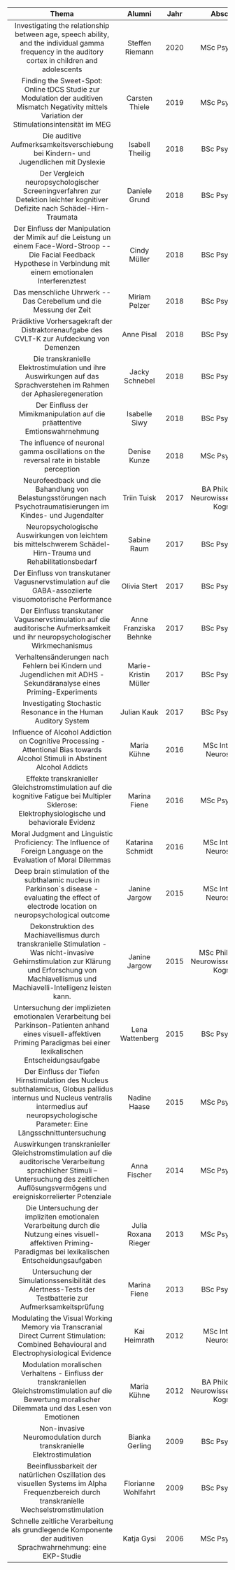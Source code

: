| Thema | Alumni | Jahr | Abschluss |
| :----: | :----: | :----: | :----: |
| Investigating the relationship between age, speech ability, and the individual gamma frequency in the auditory cortex in children and adolescents | Steffen Riemann | 2020 | MSc Psychologie |
| Finding the Sweet-Spot: Online tDCS Studie zur Modulation der auditiven Mismatch Negativity mittels Variation der Stimulationsintensität im MEG | Carsten Thiele | 2019 | MSc Psychologie |
| Die auditive Aufmerksamkeitsverschiebung bei Kindern- und Jugendlichen mit Dyslexie | Isabell Theilig | 2018 | BSc Psychologie |
| Der Vergleich neuropsychologischer Screeningverfahren zur Detektion leichter kognitiver Defizite nach Schädel-Hirn-Traumata | Daniele Grund | 2018 | BSc Psychologie |
| Der Einfluss der Manipulation der Mimik auf die Leistung un einem Face-Word-Stroop -- Die Facial Feedback Hypothese in Verbindung mit einem emotionalen Interferenztest | Cindy Müller | 2018 | BSc Psychologie |
| Das menschliche Uhrwerk -- Das Cerebellum und die Messung der Zeit | Miriam Pelzer | 2018 | BSc Psychologie |
| Prädiktive Vorhersagekraft der Distraktorenaufgabe des CVLT-K zur Aufdeckung von Demenzen | Anne Pisal | 2018 | BSc Psychologie |
| Die transkranielle Elektrostimulation und ihre Auswirkungen auf das Sprachverstehen im Rahmen der Aphasieregeneration | Jacky Schnebel | 2018 | BSc Psychologie |
| Der Einfluss der Mimikmanipulation auf die präattentive Emtionswahrnehmung | Isabelle Siwy | 2018 | BSc Psychologie |
| The influence of neuronal gamma oscillations on the reversal rate in bistable perception | Denise Kunze | 2018 | MSc Psychologie |
| Neurofeedback und die Bahandlung von Belastungsstörungen nach Psychotraumatisierungen  im Kindes- und Jugendalter | Triin Tuisk | 2017 | BA Philosophie-Neurowissenschaften-Kognition |
| Neuropsychologische Auswirkungen von leichtem bis mittelschwerem Schädel-Hirn-Trauma und Rehabilitationsbedarf | Sabine Raum | 2017 | BSc Psychologie |
| Der Einfluss von transkutaner Vagusnervstimulation auf die GABA-assoziierte visuomotorische Performance | Olivia Stert | 2017 | BSc Psychologie |
| Der Einfluss transkutaner Vagusnervstimulation auf die auditorische Aufmerksamkeit und ihr neuropsychologischer Wirkmechanismus | Anne Franziska Behnke | 2017 | BSc Psychologie |
| Verhaltensänderungen nach Fehlern bei Kindern und Jugendlichen mit ADHS - Sekundäranalyse eines Priming-Experiments | Marie-Kristin Müller | 2017 | BSc Psychologie |
| Investigating Stochastic Resonance in the Human Auditory System | Julian Kauk | 2017 | BSc Psychologie |
| Influence of Alcohol Addiction on Cognitive Processing - Attentional Bias towards Alcohol Stimuli in Abstinent Alcohol Addicts | Maria Kühne | 2016 | MSc Integrative Neuroscience |
Effekte transkranieller Gleichstromstimulation auf die kognitive Fatigue bei Multipler Sklerose: Elektrophysiologische und behaviorale Evidenz | Marina Fiene | 2016 | MSc Psychologie |
| Moral Judgment and Linguistic Proficiency: The Influence of Foreign Language on the Evaluation of Moral Dilemmas | Katarina Schmidt | 2016 | MSc Integrative Neuroscience |
| Deep brain stimulation of the subthalamic nucleus in Parkinson`s disease - evaluating the effect of electrode location on neuropsychological outcome | Janine Jargow | 2015 | MSc Integrative Neuroscience |
| Dekonstruktion des Machiavellismus durch transkranielle Stimulation - Was nicht-invasive Gehirnstimulation zur Klärung und Erforschung von Machiavellismus und Machiavelli-Intelligenz leisten kann. | Janine Jargow | 2015 | MSc Philosophie-Neurowissenschaften-Kognition |
| Untersuchung der implizieten emotionalen Verarbeitung bei Parkinson-Patienten anhand eines visuell-affektiven Priming Paradigmas bei einer lexikalischen Entscheidungsaufgabe | Lena Wattenberg | 2015 | BSc  Psychologie |
| Der Einfluss der Tiefen Hirnstimulation des Nucleus subthalamicus, Globus pallidus internus und Nucleus ventralis intermedius auf neuropsychologische Parameter: Eine Längsschnittuntersuchung | Nadine Haase | 2015 | MSc Psychologie |
| Auswirkungen transkranieller Gleichstromstimulation auf die auditorische Verarbeitung sprachlicher Stimuli – Untersuchung des zeitlichen Auflösungsvermögens und ereigniskorrelierter Potenziale | Anna Fischer | 2014 | MSc Psychologie |
| Die Untersuchung der impliziten emotionalen Verarbeitung durch die Nutzung eines visuell-affektiven Priming-Paradigmas bei lexikalischen Entscheidungsaufgaben | Julia Roxana Rieger | 2013 | MSc Psychologie |
| Untersuchung der Simulationssensibilität des Alertness-Tests der Testbatterie zur Aufmerksamkeitsprüfung | Marina Fiene | 2013 | BSc Psychologie |
| Modulating the Visual Working Memory via Transcranial Direct Current Stimulation: Combined Behavioural and Electrophysiological Evidence | Kai Heimrath | 2012 | MSc Integrative Neuroscience |
| Modulation moralischen Verhaltens - Einfluss der transkraniellen Gleichstromstimulation auf die Bewertung moralischer Dilemmata und das Lesen von Emotionen | Maria Kühne | 2012 | BA Philosophie-Neurowissenschaften-Kognition |
| Non-invasive Neuromodulation durch transkranielle Elektrostimulation | Bianka Gerling | 2009 | BSc  Psychologie |
| Beeinflussbarkeit der natürlichen Oszillation des visuellen Systems im Alpha Frequenzbereich durch transkranielle Wechselstromstimulation | Florianne Wohlfahrt | 2009 | BSc Psychologie |
| Schnelle zeitliche Verarbeitung als grundlegende Komponente der auditiven Sprachwahrnehmung: eine EKP-Studie | Katja Gysi | 2006 | MSc Psychologie |
